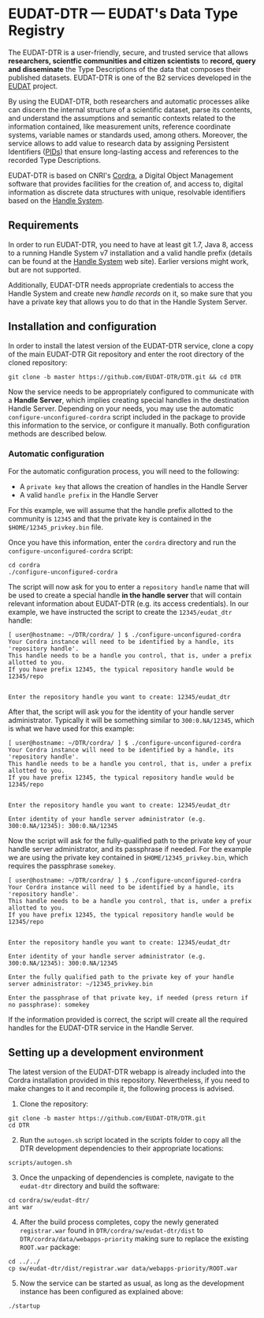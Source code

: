 # EUDAT-DTR — EUDAT's Data Type Registry

The EUDAT-DTR is a user-friendly, secure, and trusted service that allows **researchers, scientfic communities and citizen scientists** to **record, query and disseminate** the Type Descriptions of the data that composes their published datasets. EUDAT-DTR is one of the B2 services developed in the [EUDAT](www.eudat.eu) project.

By using the EUDAT-DTR, both researchers and automatic processes alike can discern the internal structure of a scientific dataset, parse its contents, and understand the assumptions and semantic contexts related to the information contained, like measurement units, reference coordinate systems, variable names or standards used, among others. Moreover, the service allows to add value to research data by assigning Persistent Identifiers ([PIDs](http://www.pidconsortium.eu/)) that ensure long-lasting access and references to the recorded Type Descriptions.

EUDAT-DTR is based on CNRI's [Cordra](https://cordra.org/), a Digital Object Management software that provides facilities for the creation of, and access to, digital information as discrete data structures with unique, resolvable identifiers based on the [Handle System](https://handle.net/).

## Requirements
In order to run EUDAT-DTR, you need to have at least git 1.7, Java 8, access to a running Handle System v7 installation and a valid handle prefix (details can be found at the [Handle System](https://handle.net) web site). Earlier versions might work, but are not supported.

Additionally, EUDAT-DTR needs appropriate credentials to access the Handle System and create new *handle records* on it, so make sure that you have a private key that allows you to do that in the Handle System Server.  

## Installation and configuration
In order to install the latest version of the EUDAT-DTR service, clone a copy of the main EUDAT-DTR Git repository and enter the root directory of the cloned repository:

```console
git clone -b master https://github.com/EUDAT-DTR/DTR.git && cd DTR
```

Now the service needs to be appropriately configured to communicate with a **Handle Server**, which implies creating special handles in the destination Handle Server. Depending on your needs, you may use the automatic `configure-unconfigured-cordra`  script included in the package to provide this information to the service, or configure it manually. Both configuration methods are described below.

### Automatic configuration
For the automatic configuration process, you will need to the following:
- A `private key` that allows the creation of handles in the Handle Server
- A valid `handle prefix` in the Handle Server

For this example, we will assume that the handle prefix allotted to the community is `12345` and that the private key is contained in the `$HOME/12345_privkey.bin` file.

Once you have this information, enter the `cordra` directory and run the `configure-unconfigured-cordra` script:
```console
cd cordra
./configure-unconfigured-cordra
```

The script will now ask for you to enter a `repository handle` name that will be used to create a special handle **in the handle server** that will contain relevant information about EUDAT-DTR (e.g. its access credentials). In our example, we have instructed the script to create the `12345/eudat_dtr` handle:


```console
[ user@hostname: ~/DTR/cordra/ ] $ ./configure-unconfigured-cordra
Your Cordra instance will need to be identified by a handle, its 'repository handle'.
This handle needs to be a handle you control, that is, under a prefix allotted to you.
If you have prefix 12345, the typical repository handle would be 12345/repo


Enter the repository handle you want to create: 12345/eudat_dtr
```

After that, the script will ask you for the identity of your handle server administrator. Typically it will be something similar to `300:0.NA/12345`, which is what we have used for this example:

```console
[ user@hostname: ~/DTR/cordra/ ] $ ./configure-unconfigured-cordra
Your Cordra instance will need to be identified by a handle, its 'repository handle'.
This handle needs to be a handle you control, that is, under a prefix allotted to you.
If you have prefix 12345, the typical repository handle would be 12345/repo


Enter the repository handle you want to create: 12345/eudat_dtr

Enter identity of your handle server administrator (e.g. 300:0.NA/12345): 300:0.NA/12345
```

Now the script will ask for the fully-qualified path to the private key of your handle server administrator, and its passphrase if needed. For the example we are using the private key contained in `$HOME/12345_privkey.bin`, which requires the passphrase `somekey`.

```console
[ user@hostname: ~/DTR/cordra/ ] $ ./configure-unconfigured-cordra
Your Cordra instance will need to be identified by a handle, its 'repository handle'.
This handle needs to be a handle you control, that is, under a prefix allotted to you.
If you have prefix 12345, the typical repository handle would be 12345/repo


Enter the repository handle you want to create: 12345/eudat_dtr

Enter identity of your handle server administrator (e.g. 300:0.NA/12345): 300:0.NA/12345

Enter the fully qualified path to the private key of your handle server administrator: ~/12345_privkey.bin

Enter the passphrase of that private key, if needed (press return if no passphrase): somekey
```

If the information provided is correct, the script will create all the required handles for the EUDAT-DTR service in the Handle Server.

## Setting up a development environment

The latest version of the EUDAT-DTR webapp is already included into the Cordra installation provided in this repository. Nevertheless, if you need to make changes to it and recompile it, the following process is advised.

1. Clone the repository:

```console
git clone -b master https://github.com/EUDAT-DTR/DTR.git
cd DTR
```

2. Run the `autogen.sh` script located in the scripts folder to copy all the DTR development dependencies to their appropriate locations:

```console
scripts/autogen.sh
```

3. Once the unpacking of dependencies is complete, navigate to the `eudat-dtr` directory and build the software:

```console
cd cordra/sw/eudat-dtr/
ant war
```

4. After the build process completes, copy the newly generated `registrar.war` found in `DTR/cordra/sw/eudat-dtr/dist` to `DTR/cordra/data/webapps-priority` making sure to replace the existing `ROOT.war` package:

```console
cd ../../
cp sw/eudat-dtr/dist/registrar.war data/webapps-priority/ROOT.war
```

5. Now the service can be started as usual, as long as the development instance has been configured as explained above:

```console
./startup
```
